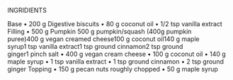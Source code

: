 INGRIDIENTS

Base
	•	200 g Digestive biscuits
	•	80 g coconut oil
	•	1/2 tsp vanilla extract
Filling
	•	500 g Pumpkin 500 g pumpkin/squash (400g pumpkin puree)400 g vegan creamed cheese100 g coconut oil140 g maple syrup1 tsp vanilla extract1 tsp ground cinnamon2 tsp ground ginger1 pinch salt
	•	400 g vegan cream cheese
	•	100 g coconut oil
	•	140 g maple syrup
	•	1 tsp vanilla extract
	•	1 tsp ground cinnamon
	•	2 tsp ground ginger
Topping
	•	150 g pecan nuts roughly chopped
	•	50 g maple syrup
